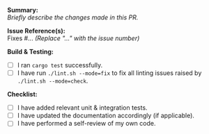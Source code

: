 **Summary:**  
_Briefly describe the changes made in this PR._

**Issue Reference(s):**  
Fixes #... _(Replace "..." with the issue number)_

**Build & Testing:**

- [ ] I ran `cargo test` successfully.
- [ ] I have run `./lint.sh --mode=fix` to fix all linting issues raised by `./lint.sh --mode=check`.

**Checklist:**

- [ ] I have added relevant unit & integration tests.
- [ ] I have updated the documentation accordingly (if applicable).
- [ ] I have performed a self-review of my own code.
